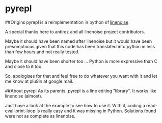 # pyrepl

##Origins
pyrepl is a reimplementation in python of [linenoise](https://github.com/antirez/linenoise).

A special thanks here to antirez and all linenoise project contributors. 

Maybe it should have been named after linenoise but it would have been presomptuous given that 
this code has been translated into python in less than few hours and not really tested.

Maybe it should have been shorter too ... Python is more expressive than C and close to it too. 

So, apologises for that and feel free to do whatever you want with it and let me know at plu9in at google mail.

##About pyrepl
As its parents, pyrepl is a line editing "library". It works like linenoise (almost).

Just have a look at the example to see how to use it. With it, coding a read-eval-print-loop is really
easy and it was missing in Python. Solutions found were not as complete as linenoise.

